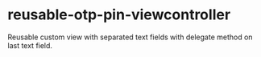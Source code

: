 # reusable-otp-pin-viewcontroller
Reusable custom view with separated text fields with delegate method on last text field.
